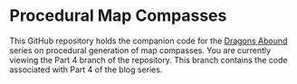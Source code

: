 # Procedural Map Compasses

This GitHub repository holds the companion code for the [Dragons Abound](https://heredragonsabound.blogspot.com/) series on procedural generation of map compasses.  You are currently viewing the Part 4 branch of the repository.  This branch contains the code associated with Part 4 of the blog series.
